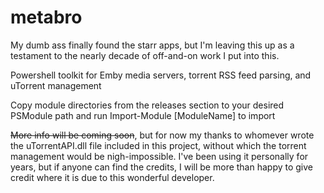 # metabro
My dumb ass finally found the starr apps, but I'm leaving this up as a testament to the nearly decade of off-and-on work I put into this.

Powershell toolkit for Emby media servers, torrent RSS feed parsing, and uTorrent management

Copy module directories from the releases section to your desired PSModule path and run Import-Module [ModuleName] to import

~~More info will be coming soon~~, but for now my thanks to whomever wrote the uTorrentAPI.dll file included in this project, without which the torrent management would be nigh-impossible.  I've been using it personally for years, but if anyone can find the credits, I will be more than happy to give credit where it is due to this wonderful developer.
